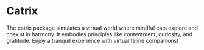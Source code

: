 # Catrix
The catrix package simulates a virtual world where mindful cats explore and coexist in harmony. It embodies principles like contentment, curiosity, and gratitude. Enjoy a tranquil experience with virtual feline companions!
